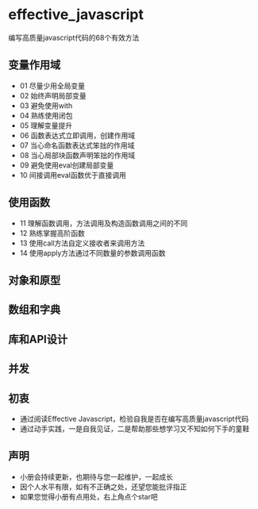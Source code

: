 # effective_javascript
编写高质量javascript代码的68个有效方法

## 变量作用域
- 01 尽量少用全局变量
- 02 始终声明局部变量
- 03 避免使用with
- 04 熟练使用闭包
- 05 理解变量提升
- 06 函数表达式立即调用，创建作用域
- 07 当心命名函数表达式笨拙的作用域
- 08 当心局部块函数声明笨拙的作用域
- 09 避免使用eval创建局部变量
- 10 间接调用eval函数优于直接调用
## 使用函数
- 11 理解函数调用，方法调用及构造函数调用之间的不同
- 12 熟练掌握高阶函数
- 13 使用call方法自定义接收者来调用方法
- 14 使用apply方法通过不同数量的参数调用函数
## 对象和原型
## 数组和字典
## 库和API设计
## 并发


## 初衷
- 通过阅读Effective Javascript，检验自我是否在编写高质量javascript代码
- 通过动手实践，一是自我见证，二是帮助那些想学习又不知如何下手的童鞋

## 声明
- 小册会持续更新，也期待与您一起维护，一起成长
- 因个人水平有限，如有不正确之处，还望您能批评指正
- 如果您觉得小册有点用处，右上角点个star吧
